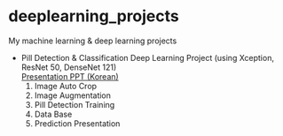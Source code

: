 # deeplearning_projects
My machine learning &amp; deep learning projects

<ul>
<li>
Pill Detection & Classification Deep Learning Project (using Xception, ResNet 50, DenseNet 121)<br>
<a href='https://github.com/philgineer/deeplearning_projects/blob/master/pill_detection%26classification/Presentation_%EB%B0%9C%ED%91%9C%EC%9A%A9.pdf'>Presentation PPT (Korean)</a>
<ol>
<li>Image Auto Crop</li>
<li>Image Augmentation</li>
<li>Pill Detection Training</li>
<li>Data Base</li>
<li>Prediction Presentation</li>
</li>

